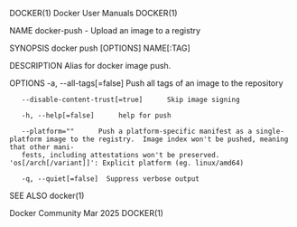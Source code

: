 DOCKER(1)							      Docker User Manuals							     DOCKER(1)

NAME
       docker-push - Upload an image to a registry

SYNOPSIS
       docker push [OPTIONS] NAME[:TAG]

DESCRIPTION
       Alias for docker image push.

OPTIONS
       -a, --all-tags[=false]	   Push all tags of an image to the repository

       --disable-content-trust[=true]	   Skip image signing

       -h, --help[=false]      help for push

       --platform=""	  Push a platform-specific manifest as a single-platform image to the registry.	 Image index won't be pushed, meaning that other mani‐
       fests, including attestations won't be preserved.  'os[/arch[/variant]]': Explicit platform (eg. linux/amd64)

       -q, --quiet[=false]	Suppress verbose output

SEE ALSO
       docker(1)

Docker Community							   Mar 2025								     DOCKER(1)
